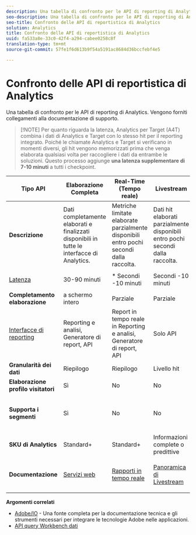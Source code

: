 ```yaml
---
description: Una tabella di confronto per le API di reporting di Analytics. Vengono forniti collegamenti alla documentazione di supporto.
seo-description: Una tabella di confronto per le API di reporting di Analytics. Vengono forniti collegamenti alla documentazione di supporto.
seo-title: Confronto delle API di reportistica di Analytics
solution: Analytics
title: Confronto delle API di reportistica di Analytics
uuid: fa533a8e-33c0-42f4-a294-cabee0258c8f
translation-type: tm+mt
source-git-commit: 57fe1f6d613b9f54a5191ac8684d36bccfebf4e5

---
```



# Confronto delle API di reportistica di Analytics

Una tabella di confronto per le API di reporting di Analytics. Vengono forniti collegamenti alla documentazione di supporto.

> [!NOTE] Per quanto riguarda la latenza, Analytics per Target (A4T) combina i dati di Analytics e Target con lo stesso hit per il reporting integrato. Poiché le chiamate Analytics e Target si verificano in momenti diversi, gli hit vengono memorizzati prima che venga elaborata qualsiasi volta per raccogliere i dati da entrambe le soluzioni. Questo processo aggiunge **una latenza supplementare di 7-10 minuti** a tutti i checkpoint.

<table id="table_7AF4FD678D494063ADF459B3CBC3EF3F"> 
 <thead> 
  <tr> 
   <th colname="col1" class="entry"> Tipo API </th> 
   <th colname="col2" class="entry"> Elaborazione Completa </th> 
   <th colname="col3" class="entry"> Real-Time (Tempo reale) </th> 
   <th colname="col4" class="entry"> Livestream </th> 
   <th colname="col5" class="entry"> Data Warehouse </th> 
  </tr> 
 </thead>
 <tbody> 
  <tr> 
   <td colname="col1"> <b>Descrizione</b> </td> 
   <td colname="col2"> Dati completamente elaborati e finalizzati disponibili in tutte le interfacce di Analytics. </td> 
   <td colname="col3"> Metriche limitate elaborate parzialmente disponibili entro pochi secondi dalla raccolta. </td> 
   <td colname="col4"> Dati hit elaborati parzialmente disponibili entro pochi secondi dalla raccolta. </td> 
   <td colname="col5"> Dati completamente elaborati e finalizzati utilizzati per il pulling di grandi esportazioni di dati. </td> 
  </tr> 
  <tr> 
   <td colname="col1"> <p><a href="https://marketing.adobe.com/resources/help/en_US/analytics/whitepapers/analytics-data-availability.pdf"  > Latenza</a> </p> </td> 
   <td colname="col2"> 30-90 minuti </td> 
   <td colname="col3"> * Secondi -10 minuti </td> 
   <td colname="col4"> Secondi -10 minuti </td> 
   <td colname="col5"> 90 minuti + </td> 
  </tr> 
  <tr> 
   <td colname="col1"> <b>Completamento elaborazione</b> </td> 
   <td colname="col2"> a schermo intero </td> 
   <td colname="col3"> Parziale </td> 
   <td colname="col4"> Parziale </td> 
   <td colname="col5"> a schermo intero </td> 
  </tr> 
  <tr> 
   <td colname="col1"> <a href="https://marketing.adobe.com/resources/help/en_US/reference/"  > Interfacce di reporting</a> </td> 
   <td colname="col2"> Reporting e analisi, Generatore di report, API </td> 
   <td colname="col3"> Report in tempo reale in Reporting e analisi, Generatore di report, API </td> 
   <td colname="col4"> Solo API </td> 
   <td colname="col5"> Data Warehouse e API </td> 
  </tr> 
  <tr> 
   <td colname="col1"> <b>Granularità dei dati</b> </td> 
   <td colname="col2"> Riepilogo </td> 
   <td colname="col3"> Riepilogo </td> 
   <td colname="col4"> Livello hit </td> 
   <td colname="col5"> Riepilogo </td> 
  </tr> 
  <tr> 
   <td colname="col1"> <b>Elaborazione profilo visitatori</b> </td> 
   <td colname="col2"> Sì </td> 
   <td colname="col3"> No </td> 
   <td colname="col4"> No </td> 
   <td colname="col5"> Sì </td> 
  </tr> 
  <tr> 
   <td colname="col1"> <b>Supporta i segmenti</b> </td> 
   <td colname="col2"> Sì </td> 
   <td colname="col3"> No </td> 
   <td colname="col4"> No </td> 
   <td colname="col5"> Sì (ma solo segmenti compatibili con Data Warehouse) </td> 
  </tr> 
  <tr> 
   <td colname="col1"> <b>SKU di Analytics</b> </td> 
   <td colname="col2"> Standard+ </td> 
   <td colname="col3"> Standard+ </td> 
   <td colname="col4"> Informazioni complete o predittive </td> 
   <td colname="col5"> Standard+ </td> 
  </tr> 
  <tr> 
   <td colname="col1"> <b>Documentazione</b> </td> 
   <td colname="col2"> <p> <a href="https://marketing.adobe.com/developer/documentation/analytics-reporting-1-4/get-started%E2%80%8B"  > Servizi web</a> </p> </td> 
   <td colname="col3"> <p> <a href="https://marketing.adobe.com/developer/documentation/analytics-reporting-1-4/real-time"  > Rapporti in tempo reale</a> </p> </td> 
   <td colname="col4"> <p> <a href="https://marketing.adobe.com/developer/documentation/analytics-live-stream/overview-1%E2%80%8B"  > Panoramica di Livestream</a> </p> </td> 
   <td colname="col5"> <p><a href="https://marketing.adobe.com/resources/help/en_US/reference/data_warehouse.html"  > Data Warehouse</a> </p> </td> 
  </tr> 
 </tbody> 
</table>

**Argomenti correlati**

* [Adobe/IO](https://www.adobe.io/) - Una fonte completa per la documentazione tecnica e gli strumenti necessari per integrare le tecnologie Adobe nelle applicazioni.
* [API query Workbench dati](https://marketing.adobe.com/developer/documentation/data-workbench-query-api/c-ins-qry-api)

